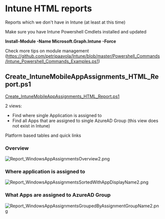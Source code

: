 # Intune HTML reports
Reports which we don't have in Intune (at least at this time)

Make sure you have Intune Powershell Cmdlets installed and updated

**Install-Module -Name Microsoft.Graph.Intune -Force**

Check more tips on module management
(https://github.com/petripaavola/Intune/blob/master/Powershell_Commands/Intune_Powershell_Commands_Examples.ps1)

## Create_IntuneMobileAppAssignments_HTML_Report.ps1
[Create_IntuneMobileAppAssignments_HTML_Report.ps1](https://github.com/petripaavola/Intune/blob/master/Reports/Create_IntuneMobileAppAssignments_HTML_Report.ps1)

2 views:
* Find where single Application is assigned to
* Find all Apps that are assigned to single AzureAD Group (this view does not exist in Intune)

Platform based tables and quick links

### Overview
![Report_WindowsAppAssignmentsOverview2.png](https://github.com/petripaavola/Intune/blob/master/Reports/Report_WindowsAppAssignmentsOverview2.png)

### Where application is assigned to
![Report_WindowsAppAssignmentsSortedWithAppDisplayName2.png](https://github.com/petripaavola/Intune/blob/master/Reports/Report_WindowsAppAssignmentsSortedWithAppDisplayName2.png)

### What Apps are assigned to AzureAD Group
![Report_WindowsAppAssignmentsGroupedByAssignmentGroupName2.png](https://github.com/petripaavola/Intune/blob/master/Reports/Report_WindowsAppAssignmentsGroupedByAssignmentGroupName2.png)
